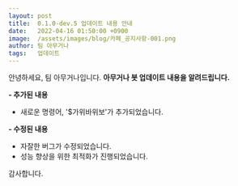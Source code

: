 ```yaml
---
layout: post
title:  0.1.0-dev.5 업데이트 내용 안내
date:   2022-04-16 01:50:00 +0900
image:  /assets/images/blog/카페_공지사항-001.png
author: 팀 아무거나
tags:   업데이트
---
```


안녕하세요, 팀 아무거나입니다.
**아무거나 봇 업데이트 내용을 알려드립니다.**

**- 추가된 내용**
- 새로운 명령어, '$가위바위보'가 추가되었습니다.

**- 수정된 내용**
- 자잘한 버그가 수정되었습니다.
- 성능 향상을 위한 최적화가 진행되었습니다.

감사합니다.
